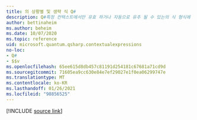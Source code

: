 ```yaml
---
title: 의 상황별 및 생략 식 Q#
description: Q#특정 컨텍스트에서만 유효 하거나 자동으로 유추 될 수 있는의 식 형식에 대해 알아봅니다.
author: bettinaheim
ms.author: beheim
ms.date: 10/07/2020
ms.topic: reference
uid: microsoft.quantum.qsharp.contextualexpressions
no-loc:
- Q#
- $$v
ms.openlocfilehash: 65ee615d8db457c81191d254181c67681a71cd9d
ms.sourcegitcommit: 71605ea9cc630e84e7ef29027e1f0ea06299747e
ms.translationtype: MT
ms.contentlocale: ko-KR
ms.lasthandoff: 01/26/2021
ms.locfileid: "98856525"
---
```

<!---
# Contextual and omitted expressions in Q#
-->

[!INCLUDE [source link](~/includes/qsharp-language/Specifications/Language/3_Expressions/ContextualExpressions.md)]

